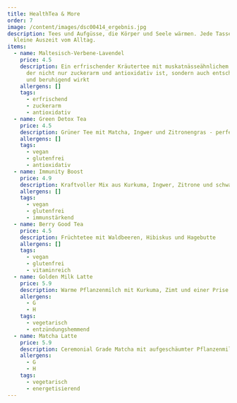 ```yaml
---
title: HealthTea & More
order: 7
image: /content/images/dsc00414_ergebnis.jpg
description: Tees und Aufgüsse, die Körper und Seele wärmen. Jede Tasse ist eine
  kleine Auszeit vom Alltag.
items:
  - name: Maltesisch-Verbene-Lavendel
    price: 4.5
    description: Ein erfrischender Kräutertee mit muskatnässeähnlichem Geschmack,
      der nicht nur zuckerarm und antioxidativ ist, sondern auch entschlackend
      und beruhigend wirkt
    allergens: []
    tags:
      - erfrischend
      - zuckerarm
      - antioxidativ
  - name: Green Detox Tea
    price: 4.5
    description: Grüner Tee mit Matcha, Ingwer und Zitronengras - perfekt zum Entgiften
    allergens: []
    tags:
      - vegan
      - glutenfrei
      - antioxidativ
  - name: Immunity Boost
    price: 4.9
    description: Kraftvoller Mix aus Kurkuma, Ingwer, Zitrone und schwarzem Pfeffer
    allergens: []
    tags:
      - vegan
      - glutenfrei
      - immunstärkend
  - name: Berry Good Tea
    price: 4.5
    description: Früchtetee mit Waldbeeren, Hibiskus und Hagebutte
    allergens: []
    tags:
      - vegan
      - glutenfrei
      - vitaminreich
  - name: Golden Milk Latte
    price: 5.9
    description: Warme Pflanzenmilch mit Kurkuma, Zimt und einer Prise schwarzem Pfeffer
    allergens:
      - G
      - H
    tags:
      - vegetarisch
      - entzündungshemmend
  - name: Matcha Latte
    price: 5.9
    description: Ceremonial Grade Matcha mit aufgeschäumter Pflanzenmilch
    allergens:
      - G
      - H
    tags:
      - vegetarisch
      - energetisierend
---
```

